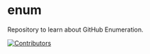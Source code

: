 # enum
Repository to learn about GitHub Enumeration.




















































































































































































































































































[![Contributors](https://img.shields.io/badge/Contributors-3-brightgreen)](https://github.com/EurydiceCorp/enum/graphs/contributors)
